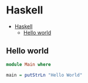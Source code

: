 # Haskell

<!--ts-->
* [Haskell](hasekll.md#haskell)
   * [Hello world](hasekll.md#hello-world)

<!-- Added by: runner, at: Mon Jun 28 09:56:15 UTC 2021 -->

<!--te-->

## Hello world
```haskell
module Main where

main = putStrLn "Hello World"
```
